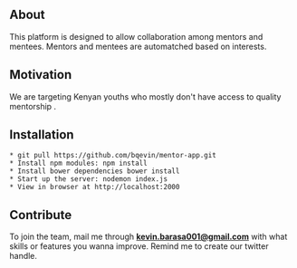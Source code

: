 ## About

This platform is designed to allow collaboration among mentors and mentees. Mentors and mentees are automatched based on interests.


## Motivation

We are targeting Kenyan youths who mostly don't have access to quality mentorship .

## Installation

	* git pull https://github.com/bqevin/mentor-app.git
	* Install npm modules: npm install
	* Install bower dependencies bower install
	* Start up the server: nodemon index.js
	* View in browser at http://localhost:2000




## Contribute

To join the team, mail me through **kevin.barasa001@gmail.com** with what skills or features you wanna improve. Remind me to create our twitter handle.
